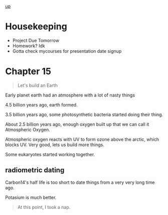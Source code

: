 [up](../index.md)

# Housekeeping

- Project Due Tomorrow
- Homework? Idk
- Gotta check mycourses for presentation date signup

# Chapter 15

> Let's build an Earth

Early planet earth had an atmosphere with a lot of nasty things

4.5 billion years ago, earth formed.

3.5 billion years ago, some photosynthetic bacteria started doing their thing.

About 2.5 billion years ago, enough oxygen built up that we can call it Atmospheric Oxygen.

Atmospheric oxygen reacts with UV to form ozone above the arctic, which blocks UV. Very good, lets us build more things.

Some eukaryotes started working together.

## radiometric dating

Carbon14's half life is too short to date things from a very very long time ago.

Potasium is much better.

> At this point, I took a nap.
